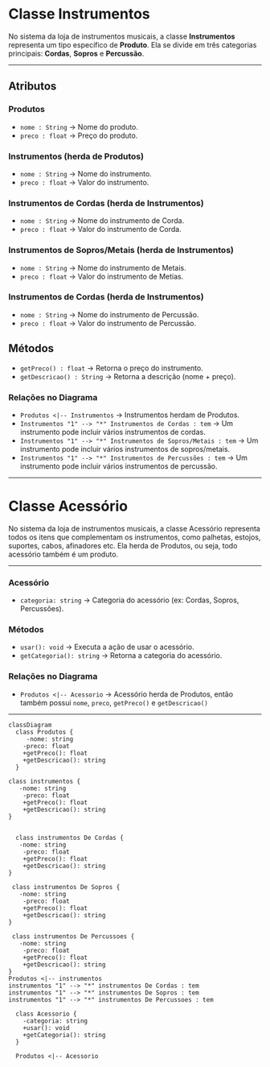 # Classe Instrumentos

No sistema da loja de instrumentos musicais, a classe **Instrumentos** representa um tipo específico de **Produto**.
Ela se divide em três categorias principais: **Cordas**, **Sopros** e **Percussão**.

---

## Atributos
### Produtos
- `nome : String` → Nome do produto.
- `preco : float` → Preço do produto.

### Instrumentos (herda de Produtos)
- `nome : String` → Nome do instrumento.  
- `preco : float` → Valor do instrumento.

### Instrumentos de Cordas (herda de Instrumentos)
- `nome : String` → Nome do instrumento de Corda.  
- `preco : float` → Valor do instrumento de Corda.

### Instrumentos de Sopros/Metais (herda de Instrumentos)
- `nome : String` → Nome do instrumento de Metais.  
- `preco : float` → Valor do instrumento de Metias.

### Instrumentos de Cordas (herda de Instrumentos)
- `nome : String` → Nome do instrumento de Percussão.
- `preco : float` → Valor do instrumento de Percussão.

## Métodos
- `getPreco() : float` → Retorna o preço do instrumento.  
- `getDescricao() : String` → Retorna a descrição (nome + preço).

### Relações no Diagrama
- `Produtos <|-- Instrumentos` → Instrumentos herdam de Produtos.
- `Instrumentos "1" --> "*" Instrumentos de Cordas : tem` → Um instrumento pode incluir vários instrumentos de cordas.
- `Instrumentos "1" --> "*" Instrumentos de Sopros/Metais : tem` → Um instrumento pode incluir vários instrumentos de sopros/metais.
- `Instrumentos "1" --> "*" Instrumentos de Percussões : tem` → Um instrumento pode incluir vários instrumentos de percussão.
---
# Classe Acessório
No sistema da loja de instrumentos musicais, a classe Acessório representa todos os itens que complementam os instrumentos, como palhetas, estojos, suportes, cabos, afinadores etc.
Ela herda de Produtos, ou seja, todo acessório também é um produto.

---

### Acessório
- `categoria: string` → Categoria do acessório (ex: Cordas, Sopros, Percussões).

### Métodos
- `usar(): void` → Executa a ação de usar o acessório.
- `getCategoria(): string` → Retorna a categoria do acessório.

### Relações no Diagrama
- `Produtos <|-- Acessorio` → Acessório herda de Produtos, então também possui `nome`, `preco`, `getPreco()` e `getDescricao()`

---

```mermaid
classDiagram
  class Produtos {
     -nome: string
    -preco: float
    +getPreco(): float
    +getDescricao(): string
  }

class instrumentos {
   -nome: string
    -preco: float
    +getPreco(): float
    +getDescricao(): string
}


  class instrumentos De Cordas {
   -nome: string
    -preco: float
    +getPreco(): float
    +getDescricao(): string
}

 class instrumentos De Sopros {
   -nome: string
    -preco: float
    +getPreco(): float
    +getDescricao(): string
}

 class instrumentos De Percussoes {
   -nome: string
    -preco: float
    +getPreco(): float
    +getDescricao(): string
}
Produtos <|-- instrumentos
instrumentos "1" --> "*" instrumentos De Cordas : tem
instrumentos "1" --> "*" instrumentos De Sopros : tem
instrumentos "1" --> "*" instrumentos De Percussoes : tem

  class Acessorio {
    -categoria: string
    +usar(): void
    +getCategoria(): string
  }

  Produtos <|-- Acessorio
```
